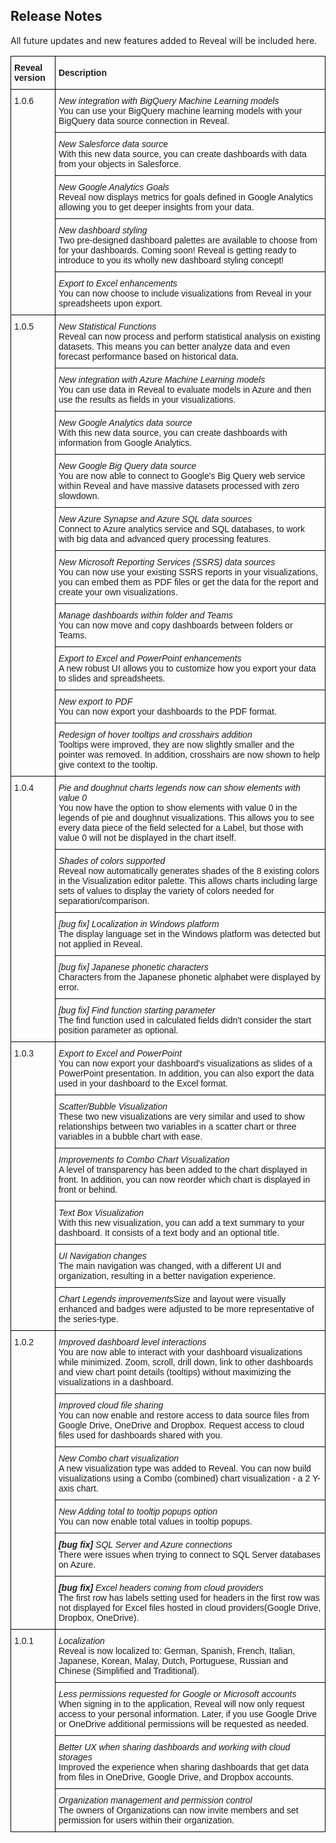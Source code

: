 ## Release Notes

All future updates and new features added to Reveal will be included
here.

<style type="text/css">
.tg  {border-collapse:collapse;border-spacing:0;}
.tg td{font-family:Arial, sans-serif;font-size:14px;padding:10px 5px;border-style:solid;border-width:1px;overflow:hidden;word-break:normal;border-color:black;}
.tg th{font-family:Arial, sans-serif;font-size:14px;font-weight:normal;padding:10px 5px;border-style:solid;border-width:1px;overflow:hidden;word-break:normal;border-color:black;}
.tg .tg-cly1{text-align:left;vertical-align:middle}
.tg .tg-0lax{text-align:left;vertical-align:top}
</style>
<table class="tg">
  <tr>
    <th class="tg-cly1"><span style="font-weight:bold">Reveal version</span></th>
    <th class="tg-cly1"><span style="font-weight:bold">Description</span></th>
  </tr>
  <tr>
    <td class="tg-0lax" rowspan="5">1.0.6</td>
    <td class="tg-cly1"><span style="font-style:italic">New integration with BigQuery Machine Learning models</span><br>You can use your BigQuery machine learning models with your BigQuery data source connection in Reveal.</td>
  </tr>
  <tr>
    <td class="tg-cly1"><span style="font-style:italic">New Salesforce data sourc</span>e<br>With this new data source, you can create dashboards with data from your objects in Salesforce.</td>
  </tr>
  <tr>
    <td class="tg-0lax"><span style="font-style:italic">New Google Analytics Goals</span><br>Reveal now displays metrics for goals defined in Google Analytics allowing you to get deeper insights from your data.</td>
  </tr>
  <tr>
    <td class="tg-0lax"><span style="font-style:italic">New dashboard styling</span><br>Two pre-designed dashboard palettes are available to choose from for your dashboards. Coming soon! Reveal is getting ready to introduce to you its wholly new dashboard styling concept!</td>
  </tr>
  <tr>
    <td class="tg-0lax"><span style="font-style:italic">Export to Excel enhancements</span><br>You can now choose to include visualizations from Reveal in your spreadsheets upon export.</td>
  </tr>
  <tr>
    <td class="tg-0lax" rowspan="10">1.0.5</td>
    <td class="tg-0lax"><span style="font-style:italic">New Statistical Functions</span><br>Reveal can now process and perform statistical analysis on existing datasets. This means you can better analyze data and even forecast performance based on historical data.</td>
  </tr>
  <tr>
    <td class="tg-0lax"><span style="font-style:italic">New integration with Azure Machine Learning models</span><br>You can use data in Reveal to evaluate models in Azure and then use the results as fields in your visualizations.</td>
  </tr>
  <tr>
    <td class="tg-0lax"><span style="font-style:italic">New Google Analytics data source</span><br>With this new data source, you can create dashboards with information from Google Analytics.</td>
  </tr>
  <tr>
    <td class="tg-0lax"><span style="font-style:italic">New Google Big Query data source</span><br>You are now able to connect to Google's Big Query web service within Reveal and have massive datasets processed with zero slowdown.</td>
  </tr>
  <tr>
    <td class="tg-0lax"><span style="font-style:italic">New Azure Synapse and Azure SQL data sources</span><br>Connect to Azure analytics service and SQL databases, to work with big data and advanced query processing features.</td>
  </tr>
  <tr>
    <td class="tg-0lax"><span style="font-style:italic">New Microsoft Reporting Services (SSRS) data sources</span><br>You can now use your existing SSRS reports in your visualizations, you can embed them as PDF files or get the data for the report and create your own visualizations.</td>
  </tr>
  <tr>
    <td class="tg-0lax"><span style="font-style:italic">Manage dashboards within folder and Teams</span><br>You can now move and copy dashboards between folders or Teams.</td>
  </tr>
  <tr>
    <td class="tg-0lax"><span style="font-style:italic">Export to Excel and PowerPoint enhancements</span><br>A new robust UI allows you to customize how you export your data to slides and spreadsheets.</td>
  </tr>
  <tr>
    <td class="tg-0lax"><span style="font-style:italic">New export to PDF</span><br>You can now export your dashboards to the PDF format.</td>
  </tr>
  <tr>
    <td class="tg-0lax"><span style="font-style:italic">Redesign of hover tooltips and crosshairs addition</span><br>Tooltips were improved, they are now slightly smaller and the pointer was removed. In addition, crosshairs are now shown to help give context to the tooltip.</td>
  </tr>
  <tr>
    <td class="tg-0lax" rowspan="5">1.0.4</td>
    <td class="tg-0lax"><span style="font-style:italic">Pie and doughnut charts legends now can show elements with value 0</span><br>You now have the option to show elements with value 0 in the legends of pie and doughnut visualizations. This allows you to see every data piece of the field selected for a Label, but those with value 0 will not be displayed in the chart itself.</td>
  </tr>
  <tr>
    <td class="tg-0lax"><span style="font-style:italic">Shades of colors supported</span><br>Reveal now automatically generates shades of the 8 existing colors in the Visualization editor palette. This allows charts including large sets of values to display the variety of colors needed for separation/comparison.</td>
  </tr>
  <tr>
    <td class="tg-0lax"><span style="font-style:italic">[bug fix] Localization in Windows platform</span><br>The display language set in the Windows platform was detected but not applied in Reveal.</td>
  </tr>
  <tr>
    <td class="tg-0lax"><span style="font-style:italic">[bug fix] Japanese phonetic characters</span><br>Characters from the Japanese phonetic alphabet were displayed by error.</td>
  </tr>
  <tr>
    <td class="tg-0lax"><span style="font-style:italic">[bug fix] Find function starting parameter</span><br>The find function used in calculated fields didn't consider the start position parameter as optional.</td>
  </tr>
  <tr>
    <td class="tg-0lax" rowspan="6">1.0.3</td>
    <td class="tg-0lax"><span style="font-style:italic">Export to Excel and PowerPoint</span><br>You can now export your dashboard's visualizations as slides of a PowerPoint presentation. In addition, you can also export the data used in your dashboard to the Excel format.</td>
  </tr>
  <tr>
    <td class="tg-0lax"><span style="font-style:italic">Scatter/Bubble Visualization</span><br>These two new visualizations are very similar and used to show relationships between two variables in a scatter chart or three variables in a bubble chart with ease.</td>
  </tr>
  <tr>
    <td class="tg-0lax"><span style="font-style:italic">Improvements to Combo Chart Visualization</span><br>A level of transparency has been added to the chart displayed in front. In addition, you can now reorder which chart is displayed in front or behind.</td>
  </tr>
  <tr>
    <td class="tg-0lax"><span style="font-style:italic">Text Box Visualization</span><br>With this new visualization, you can add a text summary to your dashboard. It consists of a text body and an optional title.</td>
  </tr>
  <tr>
    <td class="tg-0lax"><span style="font-style:italic">UI Navigation changes</span><br>The main navigation was changed, with a different UI and organization, resulting in a better navigation experience.</td>
  </tr>
  <tr>
    <td class="tg-0lax"><span style="font-style:italic">Chart Legends improvements</span>Size and layout were visually enhanced and badges were adjusted to be more representative of the series-type.</td>
  </tr>
  <tr>
    <td class="tg-0lax" rowspan="6">1.0.2</td>
    <td class="tg-0lax"><span style="font-style:italic">Improved dashboard level interactions</span><br>You are now able to interact with your dashboard visualizations while minimized. Zoom, scroll, drill down, link to other dashboards and view chart point details (tooltips) without maximizing the visualizations in a dashboard.</td>
  </tr>
  <tr>
    <td class="tg-0lax"><span style="font-style:italic">Improved cloud file sharing</span><br>You can now enable and restore access to data source files from Google Drive, OneDrive and Dropbox. Request access to cloud files used for dashboards shared with you.</td>
  </tr>
  <tr>
    <td class="tg-0lax"><span style="font-style:italic">New Combo chart visualization</span><br>A new visualization type was added to Reveal. You can now build visualizations using a Combo (combined) chart visualization - a 2 Y-axis chart.</td>
  </tr>
  <tr>
    <td class="tg-0lax"><span style="font-style:italic">New Adding total to tooltip popups option</span><br>You can now enable total values in tooltip popups.</td>
  </tr>
  <tr>
    <td class="tg-0lax"><span style="font-weight:bold;font-style:italic">[bug fix] </span><span style="font-style:italic">SQL Server and Azure connections</span><br>There were issues when trying to connect to SQL Server databases on Azure.</td>
  </tr>
  <tr>
    <td class="tg-0lax"><span style="font-weight:bold;font-style:italic">[bug fix]</span><span style="font-style:italic"> Excel headers coming from cloud providers</span><br>The first row has labels setting used for headers in the first row was not displayed for Excel files hosted in cloud providers(Google Drive, Dropbox, OneDrive).</td>
  </tr>
  <tr>
    <td class="tg-0lax" rowspan="4">1.0.1</td>
    <td class="tg-0lax"><span style="font-style:italic">Localization</span><br>Reveal is now localized to: German, Spanish, French, Italian, Japanese, Korean, Malay, Dutch, Portuguese, Russian and Chinese (Simplified and Traditional).</td>
  </tr>
  <tr>
    <td class="tg-0lax"><span style="font-style:italic">Less permissions requested for Google or Microsoft accounts</span><br>When signing in to the application, Reveal will now only request access to your personal information. Later, if you use Google Drive or OneDrive additional permissions will be requested as needed.</td>
  </tr>
  <tr>
    <td class="tg-0lax"><span style="font-style:italic">Better UX when sharing dashboards and working with cloud storages</span><br>Improved the experience when sharing dashboards that get data from files in OneDrive, Google Drive, and Dropbox accounts.</td>
  </tr>
  <tr>
    <td class="tg-0lax"><span style="font-style:italic">Organization management and permission control</span><br>The owners of Organizations can now invite members and set permission for users within their organization.</td>
  </tr>
</table>

